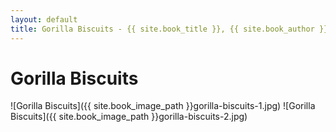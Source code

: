 ```yaml
---
layout: default
title: Gorilla Biscuits - {{ site.book_title }}, {{ site.book_author }}
---
```


# Gorilla Biscuits

![Gorilla Biscuits]({{ site.book_image_path }}gorilla-biscuits-1.jpg)
![Gorilla Biscuits]({{ site.book_image_path }}gorilla-biscuits-2.jpg)
